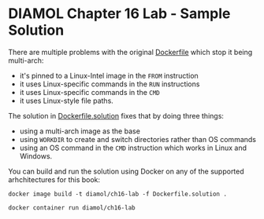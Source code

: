 # DIAMOL Chapter 16 Lab - Sample Solution

There are multiple problems with the original [Dockerfile](./Dockerfile) which stop it being multi-arch:

- it's pinned to a Linux-Intel image in the `FROM` instruction
- it uses Linux-specific commands in the `RUN` instructions
- it uses Linux-specific commands in the `CMD`
- it uses Linux-style file paths.

The solution in [Dockerfile.solution](./Dockerfile.solution) fixes that by doing three things:

- using a multi-arch image as the base
- using `WORKDIR` to create and switch directories rather than OS commands
- using an OS command in the `CMD` instruction which works in Linux and Windows.

You can build and run the solution using Docker on any of the supported arhchitectures for this book:

```
docker image build -t diamol/ch16-lab -f Dockerfile.solution .

docker container run diamol/ch16-lab
```
